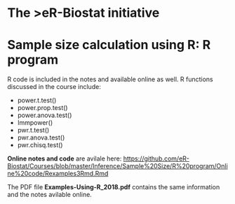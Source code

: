 # The >eR-Biostat initiative
# Sample size calculation using R: R program

R code is included in the notes and available online as well. R functions discussed in the course include:

* power.t.test()
* power.prop.test()
* power.anova.test()
* lmmpower()
* pwr.t.test()
* pwr.anova.test()
* pwr.chisq.test()

**Online notes and code** are avilale here: https://github.com/eR-Biostat/Courses/blob/master/Inference/Sample%20Size/R%20program/Online%20code/Rexamples3Rmd.Rmd

The  PDF file **Examples-Using-R_2018.pdf** contains the same information and the notes avilable online.
